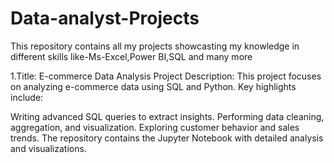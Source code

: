 # Data-analyst-Projects
This repository contains all my projects showcasting my knowledge in different skills like-Ms-Excel,Power BI,SQL and many more

1.Title: E-commerce Data Analysis Project
Description:
This project focuses on analyzing e-commerce data using SQL and Python. Key highlights include:

Writing advanced SQL queries to extract insights.
Performing data cleaning, aggregation, and visualization.
Exploring customer behavior and sales trends.
The repository contains the Jupyter Notebook with detailed analysis and visualizations.
